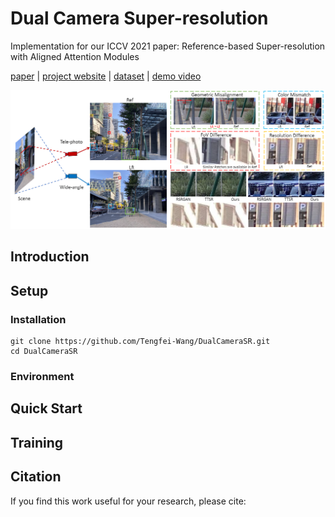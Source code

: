 # Dual Camera Super-resolution
Implementation for our ICCV 2021 paper: Reference-based Super-resolution with Aligned Attention Modules

[paper]( ) | [project website](https://tengfei-wang.github.io/Dual-Camera-SR/index.html) | [dataset]( ) | [demo video]( )

<img src="pics/demo.png" width="720px"/> 

## Introduction

## Setup
### Installation
```
git clone https://github.com/Tengfei-Wang/DualCameraSR.git
cd DualCameraSR
```

### Environment


## Quick Start



## Training

## Citation
If you find this work useful for your research, please cite:
``` 
 
```
